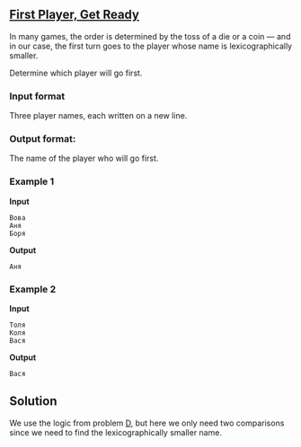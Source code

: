 ## [First Player, Get Ready](../../../solutions/2.2/22_i.py)

In many games, the order is determined by the toss of a die or a coin — and in our case, the first turn goes to the player whose name is lexicographically smaller.

Determine which player will go first.

### Input format

Three player names, each written on a new line.

### Output format:

The name of the player who will go first.

### Example 1

__Input__
```plaintext
Вова
Аня
Боря
```

__Output__
```plaintext
Аня
```

### Example 2

__Input__
```plaintext
Толя
Коля
Вася
```

__Output__
```plaintext
Вася
```

## Solution

We use the logic from problem [D](problem_22_d_ru.md), but here we only need two comparisons since we need to find the lexicographically smaller name.